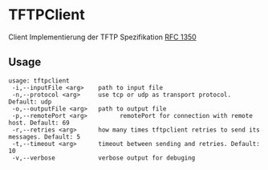 # TFTPClient
Client Implementierung der TFTP Spezifikation [RFC 1350](https://tools.ietf.org/html/rfc1350)
## Usage
    usage: tftpclient
     -i,--inputFile <arg>    path to input file
     -n,--protocol <arg>     use tcp or udp as transport protocol. Default: udp
     -o,--outputFile <arg>   path to output file
     -p,--remotePort <arg>         remotePort for connection with remote host. Default: 69
     -r,--retries <arg>      how many times tftpclient retries to send its messages. Default: 5
     -t,--timeout <arg>      timeout between sending and retries. Default: 10
     -v,--verbose            verbose output for debuging